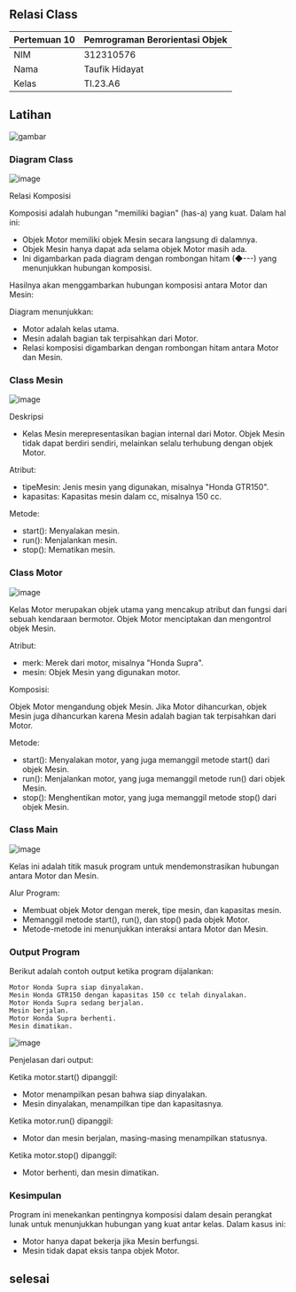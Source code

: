 ## Relasi Class
| Pertemuan 10  |  Pemrograman Berorientasi Objek  
|-------|---------
| NIM   | 312310576
| Nama  | Taufik Hidayat
| Kelas | TI.23.A6

## Latihan

![gambar](ss6/latihan.png)

### Diagram Class

![image](ss6/diagramclass_praktimu6.png)

Relasi Komposisi

Komposisi adalah hubungan "memiliki bagian" (has-a) yang kuat. Dalam hal ini:
- Objek Motor memiliki objek Mesin secara langsung di dalamnya.
- Objek Mesin hanya dapat ada selama objek Motor masih ada.
- Ini digambarkan pada diagram dengan rombongan hitam (◆---) yang menunjukkan hubungan komposisi.


Hasilnya akan menggambarkan hubungan komposisi antara Motor dan Mesin:


Diagram menunjukkan:

- Motor adalah kelas utama.
- Mesin adalah bagian tak terpisahkan dari Motor.
- Relasi komposisi digambarkan dengan rombongan hitam antara Motor dan Mesin.

### Class Mesin

![image](ss6/mesin.png)

Deskripsi
- Kelas Mesin merepresentasikan bagian internal dari Motor. Objek Mesin tidak dapat berdiri sendiri, melainkan selalu terhubung dengan objek Motor.

Atribut:
- tipeMesin: Jenis mesin yang digunakan, misalnya "Honda GTR150".
- kapasitas: Kapasitas mesin dalam cc, misalnya 150 cc.

Metode:
- start(): Menyalakan mesin.
- run(): Menjalankan mesin.
- stop(): Mematikan mesin.

### Class Motor

![image](ss6/motor.png)

Kelas Motor merupakan objek utama yang mencakup atribut dan fungsi dari sebuah kendaraan bermotor. Objek Motor menciptakan dan mengontrol objek Mesin.

Atribut:
- merk: Merek dari motor, misalnya "Honda Supra".
- mesin: Objek Mesin yang digunakan motor.

Komposisi:

Objek Motor mengandung objek Mesin. Jika Motor dihancurkan, objek Mesin juga dihancurkan karena Mesin adalah bagian tak terpisahkan dari Motor.

Metode:
- start(): Menyalakan motor, yang juga memanggil metode start() dari objek Mesin.
- run(): Menjalankan motor, yang juga memanggil metode run() dari objek Mesin.
- stop(): Menghentikan motor, yang juga memanggil metode stop() dari objek Mesin.

### Class Main

![image](ss6/main.png)

Kelas ini adalah titik masuk program untuk mendemonstrasikan hubungan antara Motor dan Mesin.

Alur Program:
- Membuat objek Motor dengan merek, tipe mesin, dan kapasitas mesin.
- Memanggil metode start(), run(), dan stop() pada objek Motor.
- Metode-metode ini menunjukkan interaksi antara Motor dan Mesin.

### Output Program

Berikut adalah contoh output ketika program dijalankan:
```
Motor Honda Supra siap dinyalakan.
Mesin Honda GTR150 dengan kapasitas 150 cc telah dinyalakan.
Motor Honda Supra sedang berjalan.
Mesin berjalan.
Motor Honda Supra berhenti.
Mesin dimatikan.
```

![image](ss6/output.png)

Penjelasan dari output:

Ketika motor.start() dipanggil:
- Motor menampilkan pesan bahwa siap dinyalakan.
- Mesin dinyalakan, menampilkan tipe dan kapasitasnya.

Ketika motor.run() dipanggil:
- Motor dan mesin berjalan, masing-masing menampilkan statusnya.

Ketika motor.stop() dipanggil:
- Motor berhenti, dan mesin dimatikan.

### Kesimpulan

Program ini menekankan pentingnya komposisi dalam desain perangkat lunak untuk menunjukkan hubungan yang kuat antar kelas. Dalam kasus ini:

- Motor hanya dapat bekerja jika Mesin berfungsi.
- Mesin tidak dapat eksis tanpa objek Motor.

## selesai
